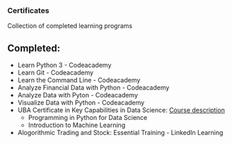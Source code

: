 ### Certificates
Collection of completed learning programs

## Completed:
* Learn Python 3 - Codeacademy
* Learn Git - Codeacademy
* Learn the Command Line - Codeacademy
* Analyze Financial Data with Python - Codeacademy 
* Analyze Data with Pyton - Codeacademy
* Visualize Data with Python - Codeacademy
* UBA Certificate in Key Capabilities in Data Science: [Course description](https://extendedlearning.ubc.ca/programs/key-capabilities-data-science?gclid=CjwKCAiAg6yRBhBNEiwAeVyL0Fb33R6ZHKq--yJurNE1SwnWZX5ED8UW0l9S-k8uibKxrALoIdgGkBoCy4MQAvD_BwE)
    * Programming in Python for Data Science
    * Introduction to Machine Learning
 * Alogorithmic Trading and Stock: Essential Training - LinkedIn Learning

